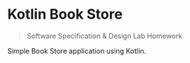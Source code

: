 # Kotlin Book Store
> Software Specification & Design Lab Homework

Simple Book Store application using Kotlin.